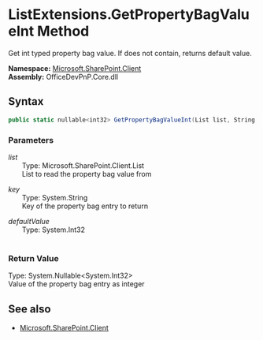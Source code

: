 # ListExtensions.GetPropertyBagValueInt Method  
Get int typed property bag value. If does not contain, returns default value.  

**Namespace:** [Microsoft.SharePoint.Client](Microsoft.SharePoint.Client.md)  
**Assembly:** OfficeDevPnP.Core.dll  
## Syntax
```C#
public static nullable<int32> GetPropertyBagValueInt(List list, String key, Int32 defaultValue)
```
### Parameters
*list*  
&emsp;&emsp;Type: Microsoft.SharePoint.Client.List  
&emsp;&emsp;List to read the property bag value from  
  
*key*  
&emsp;&emsp;Type: System.String  
&emsp;&emsp;Key of the property bag entry to return  
  
*defaultValue*  
&emsp;&emsp;Type: System.Int32  
&emsp;&emsp;  
  
### Return Value
Type: System.Nullable<System.Int32>  
Value of the property bag entry as integer

## See also
- [Microsoft.SharePoint.Client](Microsoft.SharePoint.Client.md)
